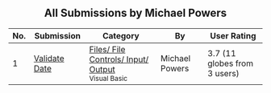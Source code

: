 ﻿<div align="center">

## All Submissions by Michael Powers

</div>

No.  | Submission | Category | By   | User Rating
---- | ---------- | -------- | ---- | -----------
1 | [Validate Date<br />](https://github.com/Planet-Source-Code/michael-powers-validate-date__1-25180) | [Files/ File Controls/ Input/ Output<br /><sup>Visual Basic</sup>](../ByCategory/files-file-controls-input-output__1-3.md) | Michael Powers | 3.7 (11 globes from 3 users)
